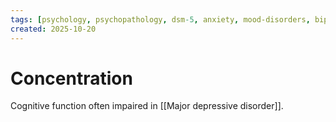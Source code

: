 ```yaml
---
tags: [psychology, psychopathology, dsm-5, anxiety, mood-disorders, bipolar, eating-disorders, personality-disorders, dissociation, schizophrenia, psychotherapy, cbt, medication, ect]
created: 2025-10-20
---
```

# Concentration

Cognitive function often impaired in [[Major depressive disorder]].
